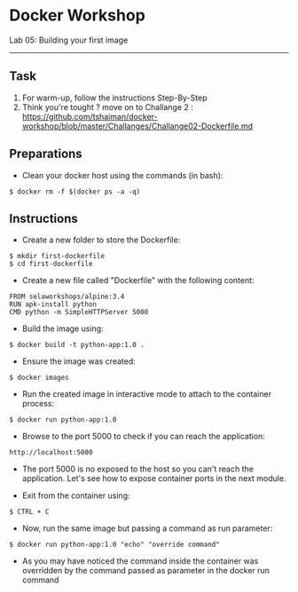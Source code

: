 # Docker Workshop
Lab 05: Building your first image

---

## Task
1. For warm-up, follow the instructions Step-By-Step
2. Think you're tought ? move on to Challange 2 :
https://github.com/tshaiman/docker-workshop/blob/master/Challanges/Challange02-Dockerfile.md


## Preparations

 - Clean your docker host using the commands (in bash):

```
$ docker rm -f $(docker ps -a -q)
```

## Instructions

 - Create a new folder to store the Dockerfile:
```
$ mkdir first-dockerfile
$ cd first-dockerfile
```

 - Create a new file called "Dockerfile" with the following content:
```
FROM selaworkshops/alpine:3.4
RUN apk-install python
CMD python -m SimpleHTTPServer 5000
```

 - Build the image using:
```
$ docker build -t python-app:1.0 .
```

 - Ensure the image was created:
```
$ docker images
```

 - Run the created image in interactive mode to attach to the container process:
```
$ docker run python-app:1.0
```

 - Browse to the port 5000 to check if you can reach the application:
```
http://localhost:5000
```

 - The port 5000 is no exposed to the host so you can't reach the application. Let's see how to expose container ports in the next module.

 - Exit from the container using:
```
$ CTRL + C
```

 - Now, run the same image but passing a command as run parameter:
```
$ docker run python-app:1.0 "echo" "override command"
```

 - As you may have noticed the command inside the container was overridden by the command passed as parameter in the docker run command
 
